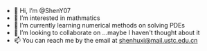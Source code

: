 - 👋 Hi, I’m @ShenY07
- 👀 I’m interested in mathmatics
- 🌱 I’m currently learning numerical methods on solving PDEs
- 💞️ I’m looking to collaborate on ...maybe I haven't thought about it
- 📫 You can reach me by the email at shenhuxi@mail.ustc.edu.cn

<!---
ShenY07/ShenY07 is a ✨ special ✨ repository because its `README.md` (this file) appears on your GitHub profile.
You can click the Preview link to take a look at your changes.
--->
